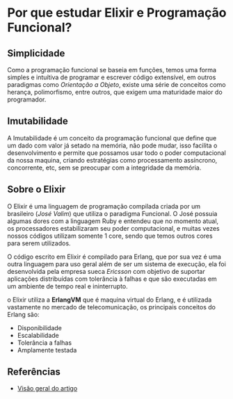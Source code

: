 # Por que estudar Elixir e Programação Funcional?

## Simplicidade

Como a programação funcional se baseia em funções, temos uma forma simples e intuítiva de programar e escrever código extensível, em outros paradigmas como _Orientação a Objeto_, existe uma série de conceitos como herança, polimorfismo, entre outros, que exigem uma maturidade maior do programador.

## Imutabilidade

A Imutabilidade é um conceito da programação funcional que define que um dado com valor já setado na memória, não pode mudar, isso facilita o desenvolvimento e permite que possamos usar todo o poder computacional da nossa maquina, criando estratégias como processamento assíncrono, concorrente, etc, sem se preocupar com a integridade da memória.

## Sobre o Elixir

O Elixir é uma linguagem de programação compilada criada por um brasileiro (_José Valim_) que utiliza o paradigma Funcional. O José possuia algumas dores com a linguagem Ruby e entendeu que no momento atual, os processadores estabilizaram seu poder computacional, e muitas vezes nossos códigos utilizam somente 1 core, sendo que temos outros cores para serem utilizados.

O código escrito em Elixir é compilado para Erlang, que por sua vez é uma outra linguagem para uso geral além de ser um sistema de execução, ela foi desenvolvida pela empresa sueca _Ericsson_ com objetivo de suportar aplicações distribuídas com tolerância à falhas e que são executadas em um ambiente de tempo real e ininterrupto.

o Elixir utiliza a **ErlangVM** que é maquina virtual do Erlang, e é utilizada vastamente no mercado de telecomunicação, os principais conceitos do Erlang são:

- Disponibilidade
- Escalabilidade
- Tolerância a falhas
- Amplamente testada

## Referências

- [Visão geral do artigo](https://whimsical.com/por-que-estudar-funcional-e-elixir-X4x1RoJuvvqiSwcMYTKRgi)
